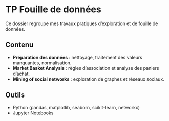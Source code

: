 # TP Fouille de données

Ce dossier regroupe mes travaux pratiques d’exploration et de fouille de données.

## Contenu
- **Préparation des données** : nettoyage, traitement des valeurs manquantes, normalisation.  
- **Market Basket Analysis** : règles d’association et analyse des paniers d’achat.  
- **Mining of social networks** : exploration de graphes et réseaux sociaux.  

## Outils
- Python (pandas, matplotlib, seaborn, scikit-learn, networkx)  
- Jupyter Notebooks
